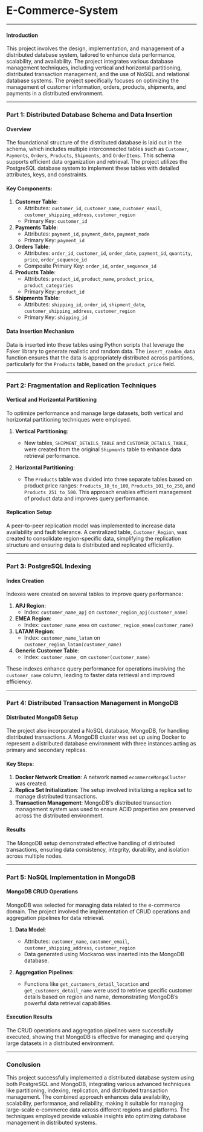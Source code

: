 # E-Commerce-System



---

#### Introduction

This project involves the design, implementation, and management of a distributed database system, tailored to enhance data performance, scalability, and availability. The project integrates various database management techniques, including vertical and horizontal partitioning, distributed transaction management, and the use of NoSQL and relational database systems. The project specifically focuses on optimizing the management of customer information, orders, products, shipments, and payments in a distributed environment.

---

### Part 1: Distributed Database Schema and Data Insertion

#### Overview
The foundational structure of the distributed database is laid out in the schema, which includes multiple interconnected tables such as `Customer`, `Payments`, `Orders`, `Products`, `Shipments`, and `OrderItems`. This schema supports efficient data organization and retrieval. The project utilizes the PostgreSQL database system to implement these tables with detailed attributes, keys, and constraints.

#### Key Components:
1. **Customer Table**:
   - Attributes: `customer_id`, `customer_name`, `customer_email`, `customer_shipping_address`, `customer_region`
   - Primary Key: `customer_id`
2. **Payments Table**:
   - Attributes: `payment_id`, `payment_date`, `payment_mode`
   - Primary Key: `payment_id`
3. **Orders Table**:
   - Attributes: `order_id`, `customer_id`, `order_date`, `payment_id`, `quantity`, `price`, `order_sequence_id`
   - Composite Primary Key: `order_id`, `order_sequence_id`
4. **Products Table**:
   - Attributes: `product_id`, `product_name`, `product_price`, `product_categories`
   - Primary Key: `product_id`
5. **Shipments Table**:
   - Attributes: `shipping_id`, `order_id`, `shipment_date`, `customer_shipping_address`, `customer_region`
   - Primary Key: `shipping_id`

#### Data Insertion Mechanism
Data is inserted into these tables using Python scripts that leverage the Faker library to generate realistic and random data. The `insert_random_data` function ensures that the data is appropriately distributed across partitions, particularly for the `Products` table, based on the `product_price` field.

---

### Part 2: Fragmentation and Replication Techniques

#### Vertical and Horizontal Partitioning
To optimize performance and manage large datasets, both vertical and horizontal partitioning techniques were employed.

1. **Vertical Partitioning**:
   - New tables, `SHIPMENT_DETAILS_TABLE` and `CUSTOMER_DETAILS_TABLE`, were created from the original `Shipments` table to enhance data retrieval performance.
   
2. **Horizontal Partitioning**:
   - The `Products` table was divided into three separate tables based on product price ranges: `Products_10_to_100`, `Products_101_to_250`, and `Products_251_to_500`. This approach enables efficient management of product data and improves query performance.

#### Replication Setup
A peer-to-peer replication model was implemented to increase data availability and fault tolerance. A centralized table, `Customer_Region`, was created to consolidate region-specific data, simplifying the replication structure and ensuring data is distributed and replicated efficiently.

---

### Part 3: PostgreSQL Indexing

#### Index Creation
Indexes were created on several tables to improve query performance:

1. **APJ Region**: 
   - Index: `customer_name_apj` on `customer_region_apj(customer_name)`
2. **EMEA Region**: 
   - Index: `customer_name_emea` on `customer_region_emea(customer_name)`
3. **LATAM Region**: 
   - Index: `customer_name_latam` on `customer_region_latam(customer_name)`
4. **Generic Customer Table**:
   - Index: `customer_name_` on `customer(customer_name)`

These indexes enhance query performance for operations involving the `customer_name` column, leading to faster data retrieval and improved efficiency.

---

### Part 4: Distributed Transaction Management in MongoDB

#### Distributed MongoDB Setup
The project also incorporated a NoSQL database, MongoDB, for handling distributed transactions. A MongoDB cluster was set up using Docker to represent a distributed database environment with three instances acting as primary and secondary replicas.

#### Key Steps:
1. **Docker Network Creation**: A network named `ecommerceMongoCluster` was created.
2. **Replica Set Initialization**: The setup involved initializing a replica set to manage distributed transactions.
3. **Transaction Management**: MongoDB's distributed transaction management system was used to ensure ACID properties are preserved across the distributed environment.

#### Results
The MongoDB setup demonstrated effective handling of distributed transactions, ensuring data consistency, integrity, durability, and isolation across multiple nodes.

---

### Part 5: NoSQL Implementation in MongoDB

#### MongoDB CRUD Operations
MongoDB was selected for managing data related to the e-commerce domain. The project involved the implementation of CRUD operations and aggregation pipelines for data retrieval.

1. **Data Model**:
   - Attributes: `customer_name`, `customer_email`, `customer_shipping_address`, `customer_region`
   - Data generated using Mockaroo was inserted into the MongoDB database.

2. **Aggregation Pipelines**:
   - Functions like `get_customers_detail_location` and `get_customers_detail_name` were used to retrieve specific customer details based on region and name, demonstrating MongoDB’s powerful data retrieval capabilities.

#### Execution Results
The CRUD operations and aggregation pipelines were successfully executed, showing that MongoDB is effective for managing and querying large datasets in a distributed environment.

---

### Conclusion

This project successfully implemented a distributed database system using both PostgreSQL and MongoDB, integrating various advanced techniques like partitioning, indexing, replication, and distributed transaction management. The combined approach enhances data availability, scalability, performance, and reliability, making it suitable for managing large-scale e-commerce data across different regions and platforms. The techniques employed provide valuable insights into optimizing database management in distributed systems.
